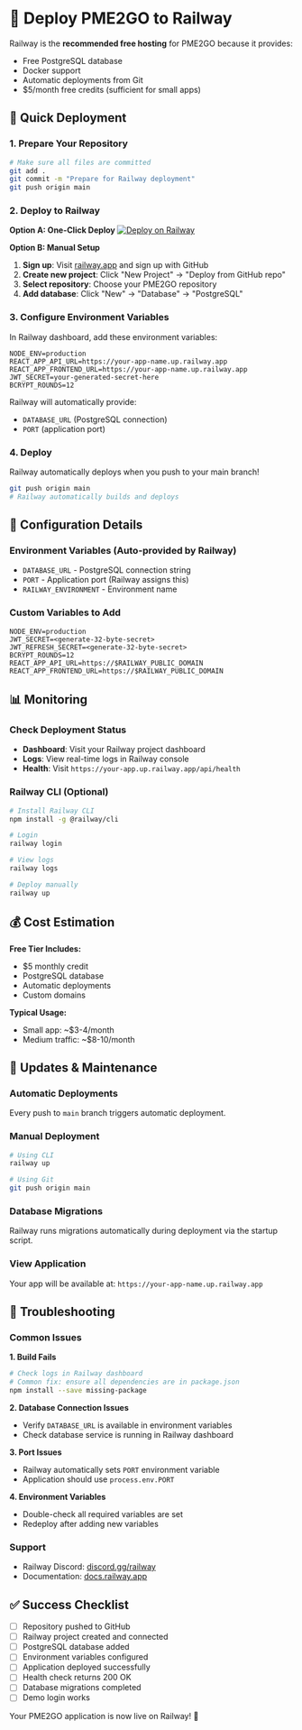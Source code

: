 # 🚄 Deploy PME2GO to Railway

Railway is the **recommended free hosting** for PME2GO because it provides:
- Free PostgreSQL database
- Docker support
- Automatic deployments from Git
- $5/month free credits (sufficient for small apps)

## 🚀 Quick Deployment

### 1. Prepare Your Repository

```bash
# Make sure all files are committed
git add .
git commit -m "Prepare for Railway deployment"
git push origin main
```

### 2. Deploy to Railway

**Option A: One-Click Deploy**
[![Deploy on Railway](https://railway.app/button.svg)](https://railway.app/template/lmgM1H)

**Option B: Manual Setup**

1. **Sign up**: Visit [railway.app](https://railway.app) and sign up with GitHub
2. **Create new project**: Click "New Project" → "Deploy from GitHub repo"
3. **Select repository**: Choose your PME2GO repository
4. **Add database**: Click "New" → "Database" → "PostgreSQL"

### 3. Configure Environment Variables

In Railway dashboard, add these environment variables:

```env
NODE_ENV=production
REACT_APP_API_URL=https://your-app-name.up.railway.app
REACT_APP_FRONTEND_URL=https://your-app-name.up.railway.app
JWT_SECRET=your-generated-secret-here
BCRYPT_ROUNDS=12
```

Railway will automatically provide:
- `DATABASE_URL` (PostgreSQL connection)
- `PORT` (application port)

### 4. Deploy

Railway automatically deploys when you push to your main branch!

```bash
git push origin main
# Railway automatically builds and deploys
```

## 🔧 Configuration Details

### Environment Variables (Auto-provided by Railway)
- `DATABASE_URL` - PostgreSQL connection string
- `PORT` - Application port (Railway assigns this)
- `RAILWAY_ENVIRONMENT` - Environment name

### Custom Variables to Add
```env
NODE_ENV=production
JWT_SECRET=<generate-32-byte-secret>
JWT_REFRESH_SECRET=<generate-32-byte-secret>
BCRYPT_ROUNDS=12
REACT_APP_API_URL=https://$RAILWAY_PUBLIC_DOMAIN
REACT_APP_FRONTEND_URL=https://$RAILWAY_PUBLIC_DOMAIN
```

## 📊 Monitoring

### Check Deployment Status
- **Dashboard**: Visit your Railway project dashboard
- **Logs**: View real-time logs in Railway console
- **Health**: Visit `https://your-app.up.railway.app/api/health`

### Railway CLI (Optional)
```bash
# Install Railway CLI
npm install -g @railway/cli

# Login
railway login

# View logs
railway logs

# Deploy manually
railway up
```

## 💰 Cost Estimation

**Free Tier Includes:**
- $5 monthly credit
- PostgreSQL database
- Automatic deployments
- Custom domains

**Typical Usage:**
- Small app: ~$3-4/month
- Medium traffic: ~$8-10/month

## 🔄 Updates & Maintenance

### Automatic Deployments
Every push to `main` branch triggers automatic deployment.

### Manual Deployment
```bash
# Using CLI
railway up

# Using Git
git push origin main
```

### Database Migrations
Railway runs migrations automatically during deployment via the startup script.

### View Application
Your app will be available at: `https://your-app-name.up.railway.app`

## 🚨 Troubleshooting

### Common Issues

**1. Build Fails**
```bash
# Check logs in Railway dashboard
# Common fix: ensure all dependencies are in package.json
npm install --save missing-package
```

**2. Database Connection Issues**
- Verify `DATABASE_URL` is available in environment variables
- Check database service is running in Railway dashboard

**3. Port Issues**
- Railway automatically sets `PORT` environment variable
- Application should use `process.env.PORT`

**4. Environment Variables**
- Double-check all required variables are set
- Redeploy after adding new variables

### Support
- Railway Discord: [discord.gg/railway](https://discord.gg/railway)
- Documentation: [docs.railway.app](https://docs.railway.app)

## ✅ Success Checklist

- [ ] Repository pushed to GitHub
- [ ] Railway project created and connected
- [ ] PostgreSQL database added
- [ ] Environment variables configured
- [ ] Application deployed successfully
- [ ] Health check returns 200 OK
- [ ] Database migrations completed
- [ ] Demo login works

Your PME2GO application is now live on Railway! 🎉